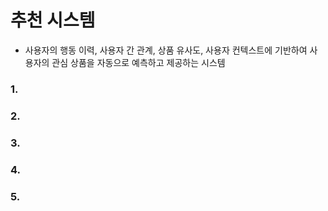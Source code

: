 # 추천 시스템

* 사용자의 행동 이력, 사용자 간 관계, 상품 유사도, 사용자 컨텍스트에 기반하여 사용자의 관심 상품을 자동으로 예측하고 제공하는 시스템

### 1.

### 2.

### 3.

### 4.

### 5.
